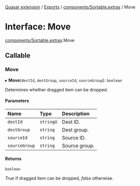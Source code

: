 [Quasar extension](../index.md) / [Exports](../modules.md) / [components/Sortable.extras](../modules/components_Sortable_extras.md) / Move

# Interface: Move

[components/Sortable.extras](../modules/components_Sortable_extras.md).Move

## Callable

### Move

▸ **Move**(`destId`, `destGroup`, `sourceId`, `sourceGroup`): `boolean`

Determines whether dragged item can be dropped.

#### Parameters

| Name | Type | Description |
| :------ | :------ | :------ |
| `destId` | `stringU` | Dest ID. |
| `destGroup` | `string` | Dest group. |
| `sourceId` | `string` | Source ID. |
| `sourceGroup` | `string` | Source group. |

#### Returns

`boolean`

_True_ if dragged item can be dropped, _false_ otherwise.
